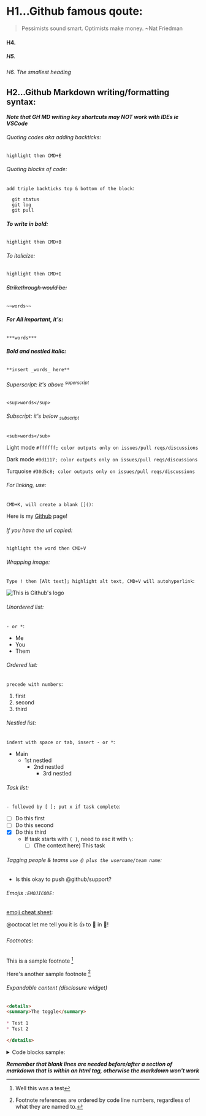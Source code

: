 # H1...Github famous qoute:
> Pessimists sound smart. Optimists make money. ~Nat Friedman

#### H4.
##### H5.
###### H6. The smallest heading

## H2...Github Markdown writing/formatting syntax:

***Note that GH MD writing key shortcuts may NOT work with IDEs ie VSCode***

###### Quoting codes aka adding backticks:
`highlight then CMD+E`

###### Quoting blocks of code:
`add triple backticks top & bottom of the block`:
```
  git status
  git log
  git pull
```

###### **To write in bold:** 
`highlight then CMD+B`

###### _To italicize:_ 
`highlight then CMD+I`

###### ~~Strikethrough would be:~~ 
`~~words~~`

###### ***For All important, it's:*** 
`***words***`

###### **Bold and _nestled_ italic:** 
`**insert _words_ here**`

###### Superscript: it's above <sup>superscript</sup> 
`<sup>words</sup>`

###### Subscript: it's below <sub>subscript</sub> 
`<sub>words</sub>`

Light mode `#ffffff; color outputs only on issues/pull reqs/discussions`

Dark mode `#0d1117; color outputs only on issues/pull reqs/discussions`

Turquoise `#30d5c8; color outputs only on issues/pull reqs/discussions`

###### For linking, use:
`CMD+K, will create a blank []()`:

Here is my [Github](https://github.com/julrdb) page!

###### If you have the url copied:
`highlight the word then CMD+V`

###### Wrapping image: 
`Type ! then [Alt text]; highlight alt text, CMD+V will autohyperlink`:

![This is Github's logo](https://github.githubassets.com/images/modules/logos_page/GitHub-Mark.png)

###### Unordered list:
`- or *`:
- Me
- You 
- Them

###### Ordered list:
`precede with numbers`:
1. first
2. second
3. third

###### Nestled list:
`indent with space or tab, insert - or *`:
* Main
  * 1st nestled
    * 2nd nestled
      * 3rd nestled

###### Task list:
`- followed by [ ]; put x if task complete`:
- [ ] Do this first
- [ ] Do this second 
- [x] Do this third
  * If task starts with `( )`, need to esc it with `\`: 
    - [ ] \(The context here) This task

###### Tagging people & teams `use @ plus the username/team name`:
* Is this okay to push @github/support?

###### Emojis `:EMOJICODE:` 
[emoji cheat sheet](https://github.com/ikatyang/emoji-cheat-sheet/blob/master/README.md):

@octocat let me tell you it is 👍 to 🥳 in 🌆!

###### Footnotes:

This is a sample footnote [^1]

Here's another sample footnote [^check]

[^1]: Well this was a test
[^check]: Footnote references are ordered by code line numbers, regardless of what they are named to.

###### Expandable content (disclosure widget)
```markdown
<details>
<summary>The toggle</summary>
  
* Test 1
* Test 2
  
</details>
```

<details>
<summary>Code blocks sample:</summary>
  <p>
    
  ###### Wrap in < p > tags for varying info types.  
  ```python
  print("Python code block print test")
  ```
 
  </p>
</details>

***Remember that blank lines are needed before/after a section of markdown that is within an html tag, otherwise the markdown won't work***

